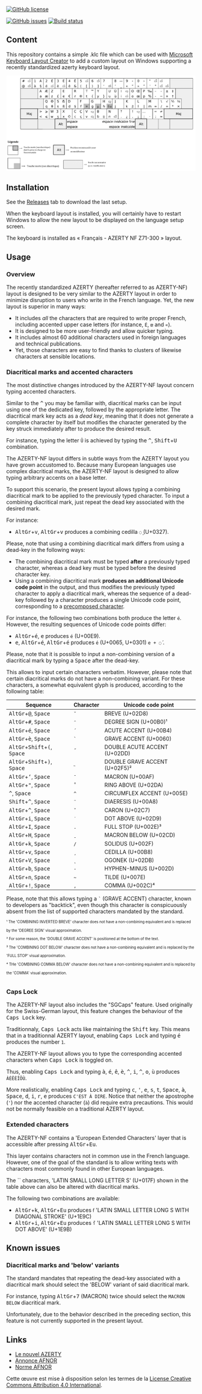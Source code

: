 [![GitHub license](https://img.shields.io/github/license/tbolon/optimized-azerty-win.svg)](https://github.com/tbolon/optimized-azerty-win/blob/master/LICENCE.txt)

[![GitHub issues](https://img.shields.io/github/issues/tbolon/optimized-azerty-win.svg)](https://github.com/tbolon/optimized-azerty-win/issues)
[![Build status](https://ci.appveyor.com/api/projects/status/agve42knfy5eri07?svg=true)](https://ci.appveyor.com/project/tbolon/optimized-azerty-win)


## Content

This repository contains a simple .klc file which can be used with [Microsoft Keyboard Layout Creator](https://www.microsoft.com/en-us/download/details.aspx?id=22339)
to add a custom layout on Windows supporting a recently standardized azerty keyboard layout.

![](./refs/main_layout.png)


## Installation

See the [Releases](https://github.com/tbolon/optimized-azerty-win/releases) tab to download the last setup.

When the keyboard layout is installed, you will certainly have to restart Windows to allow the new layout to be displayed on the language setup screen.

The keyboard is installed as « Français - AZERTY NF Z71-300 » layout.


## Usage


### Overview

The recently standardized AZERTY (hereafter referred to as AZERTY-NF) layout is designed to be very similar to the AZERTY layout in order to minimize disruption to users who write in the French language. Yet, the new layout is superior in many ways:

- It includes *all* the characters that are required to write proper French, including accented upper case letters (for instance, `É`, `œ` and `«`).
- It is designed to be more user-friendly and allow quicker typing.
- It includes almost 60 additional characters used in foreign languages and technical publications.
- Yet, those characters are easy to find thanks to clusters of likewise characters at sensible locations.


### Diacritical marks and accented characters

The most distinctive changes introduced by the AZERTY-NF layout concern typing accented characters.

Similar to the <kbd>^</kbd> you may be familiar with, diacritical marks can be input using one of the dedicated key, followed by the appropriate letter. The diacritical mark key acts as a *dead key*, meaning that it does not generate a complete character by itself but modifies the character generated by the key struck immediately after to produce the desired result.

For instance, typing the letter `Û` is achieved by typing the <kbd>^</kbd>, <kbd>Shift</kbd>+<kbd>U</kbd> combination.

The AZERTY-NF layout differs in subtle ways from the AZERTY layout you have grown accustomed to. Because many European languages use complex diacritical marks, the AZERTY-NF layout is designed to allow typing arbitrary accents on a base letter.

To support this scenario, the present layout allows typing a combining diacritical mark to be applied to the previously typed character. To input a combining diacritical mark, just repeat the dead key associated with the desired mark.

For instance:

- <kbd>AltGr</kbd>+<kbd>v</kbd>, <kbd>AltGr</kbd>+<kbd>v</kbd> produces a combining cedilla `◌̧` (U+0327).

Please, note that using a combining diacritical mark differs from using a dead-key in the following ways:

- The combining diacritical mark must be typed __after__ a previously typed character, whereas a dead key must be typed before the desired character key.
- Using a combining diacritical mark __produces an additional Unicode code point__ in the output, and thus modifies the previously typed character to apply a diacritical mark, whereas the sequence of a dead-key followed by a character produces a single Unicode code point, corresponding to a [precomposed character](https://en.wikipedia.org/wiki/Precomposed_character).

For instance, the following two combinations both produce the letter `é`. However, the resulting sequences of Unicode code points differ:

- <kbd>AltGr</kbd>+<kbd>é</kbd>, <kbd>e</kbd> produces `é` (U+00E9).
- <kbd>e</kbd>, <kbd>AltGr</kbd>+<kbd>é</kbd>, <kbd>AltGr</kbd>+<kbd>é</kbd> produces `é` (U+0065, U+0301) `e + ◌́` .


Please, note that it is possible to input a non-combining version of a diacritical mark by typing a <kbd>Space</kbd> after the dead-key.

This allows to input certain characters verbatim. However, please note that certain diacritical marks do not have a non-combining variant. For these characters, a somewhat equivalent glyph is produced, according to the following table:

|Sequence|Character|Unicode code point|
|---|---|---|
| <kbd>AltGr</kbd>+<kbd>@</kbd>, <kbd>Space</kbd> | `˘` | BREVE (U+02D8) |
| <kbd>AltGr</kbd>+<kbd>#</kbd>, <kbd>Space</kbd> | `ᵔ` | DEGREE SIGN (U+00B0)¹ |
| <kbd>AltGr</kbd>+<kbd>é</kbd>, <kbd>Space</kbd> | `´` | ACUTE ACCENT (U+00B4) |
| <kbd>AltGr</kbd>+<kbd>è</kbd>, <kbd>Space</kbd> | `` ` `` | GRAVE ACCENT (U+0060) |
| <kbd>AltGr</kbd>+<kbd>Shift</kbd>+<kbd>(</kbd>, <kbd>Space</kbd> | `˝` | DOUBLE ACUTE ACCENT (U+02DD) |
| <kbd>AltGr</kbd>+<kbd>Shift</kbd>+<kbd>)</kbd>, <kbd>Space</kbd> | `˵` | DOUBLE GRAVE ACCENT (U+02F5)² |
| <kbd>AltGr</kbd>+<kbd>‘</kbd>, <kbd>Space</kbd> | `¯` | MACRON (U+00AF) |
| <kbd>AltGr</kbd>+<kbd>"</kbd>, <kbd>Space</kbd> | `˚` | RING ABOVE (U+02DA) |
| <kbd>^</kbd>, <kbd>Space</kbd> | `^` | CIRCUMFLEX ACCENT (U+005E) |
| <kbd>Shift</kbd>+<kbd>^</kbd>, <kbd>Space</kbd> | `¨` |  DIAERESIS (U+00A8) |
| <kbd>AltGr</kbd>+<kbd>^</kbd>, <kbd>Space</kbd> | `ˇ` | CARON (U+02C7) |
| <kbd>AltGr</kbd>+<kbd>i</kbd>, <kbd>Space</kbd> | `˙` | DOT ABOVE (U+02D9) |
| <kbd>AltGr</kbd>+<kbd>I</kbd>, <kbd>Space</kbd> | `.` | FULL STOP (U+002E)³ |
| <kbd>AltGr</kbd>+<kbd>H</kbd>, <kbd>Space</kbd> | `ˍ` | MACRON BELOW (U+02CD) |
| <kbd>AltGr</kbd>+<kbd>k</kbd>, <kbd>Space</kbd> | `/` | SOLIDUS (U+002F) |
| <kbd>AltGr</kbd>+<kbd>v</kbd>, <kbd>Space</kbd> | `¸` | CEDILLA (U+00B8) |
| <kbd>AltGr</kbd>+<kbd>V</kbd>, <kbd>Space</kbd> | `˛` | OGONEK (U+02DB) |
| <kbd>AltGr</kbd>+<kbd>b</kbd>, <kbd>Space</kbd> | `-` | HYPHEN-MINUS (U+002D) |
| <kbd>AltGr</kbd>+<kbd>n</kbd>, <kbd>Space</kbd> | `~` | TILDE (U+007E) |
| <kbd>AltGr</kbd>+<kbd>!</kbd>, <kbd>Space</kbd> | `,` | COMMA (U+002C)⁴ |

Please, note that this allows typing a `` ` `` (GRAVE ACCENT) character, known to developers as "backtick", even though this character is conspicuously absent from the list of supported characters mandated by the standard.

<sup><sup>
¹ The 'COMBINING INVERTED BREVE' character does not have a non-combining equivalent and is replaced by the 'DEGREE SIGN' visual approximation.  
² For some reason, the 'DOUBLE GRAVE ACCENT' is positioned at the bottom of the text.  
³ The 'COMBINING DOT BELOW' character does not have a non-combining equivalent and is replaced by the 'FULL STOP' visual approximation.  
⁴ THe 'COMBINING COMMA BELOW' character does not have a non-combining equivalent and is replaced by the 'COMMA' visual approximation.
</sup></sup>


### Caps Lock

The AZERTY-NF layout also includes the "SGCaps" feature. Used originally for the Swiss-German layout, this feature changes the behaviour of the <kbd>Caps Lock</kbd> key.

Traditionnaly, <kbd>Caps Lock</kbd> acts like maintaining the <kbd>Shift</kbd> key. This means that in a traditionnal AZERTY layout, enabling <kbd>Caps Lock</kbd> and typing <kbd>é</kbd> produces the number `1`.

The AZERTY-NF layout allows you to type the corresponding accented characters when <kbd>Caps Lock</kbd> is toggled on.

Thus, enabling <kbd>Caps Lock</kbd> and typing <kbd>à</kbd>, <kbd>é</kbd>, <kbd>ê</kbd>, <kbd>è</kbd>, <kbd>^</kbd>, <kbd>i</kbd>, <kbd>^</kbd>, <kbd>o</kbd>, <kbd>ù</kbd> produces `ÀÉÊÈÎÔÙ`.

More realistically, enabling <kbd>Caps Lock</kbd> and typing <kbd>c</kbd>, <kbd>'</kbd>, <kbd>e</kbd>, <kbd>s</kbd>, <kbd>t</kbd>, <kbd>Space</kbd>, <kbd>à</kbd>, <kbd>Space</kbd>, <kbd>d</kbd>, <kbd>i</kbd>, <kbd>r</kbd>, <kbd>e</kbd> produces `C'EST À DIRE`. Notice that neither the apostrophe (`'`) nor the accented character (`à`) did require extra precautions. This would not be normally feasible on a traditional AZERTY layout.

### Extended characters

The AZERTY-NF contains a 'European Extended Characters' layer that is accessible after pressing <kbd>AltGr</kbd>+<kbd>Eu</kbd>.

This layer contains characters not in common use in the French language. However, one of the goal of the standard is to allow writing texts with characters most commonly found in other European languages.

The `` characters, 'LATIN SMALL LONG LETTER S' (U+017F) shown in the table above can also be altered with diacritical marks. 

The following two combinations are available:

- <kbd>AltGr</kbd>+<kbd>k</kbd>, <kbd>AltGr</kbd>+<kbd>Eu</kbd> produces `ẜ` 'LATIN SMALL LETTER LONG S WITH DIAGONAL STROKE' (U+1E9C)
- <kbd>AltGr</kbd>+<kbd>i</kbd>, <kbd>AltGr</kbd>+<kbd>Eu</kbd> produces `ẛ` 'LATIN SMALL LETTER LONG S WITH DOT ABOVE' (U+1E9B)



## Known issues

### Diacritical marks and 'below' variants

The standard mandates that repeating the dead-key associated with a diacritical mark should select the 'BELOW' variant of said diacritical mark.

For instance, typing <kbd>AltGr</kbd>+<kbd>7</kbd> (MACRON) twice should select the `MACRON BELOW` diacritical mark.

Unfortunately, due to the behavior described in the preceding section, this feature is not currently supported in the present layout.


## Links

- [Le nouvel AZERTY](http://norme-azerty.fr/)
- [Annonce AFNOR](https://www.afnor.org/presse_avril2019/clavier-francais-norme-volontaire-pour-faciliter-ecriture/)
- [Norme AFNOR](https://www.boutique.afnor.org/norme/nf-z71-300/interfaces-utilisateurs-dispositions-de-clavier-bureautique-francais/article/901594/fa188960)


Cette œuvre est mise à disposition selon les termes de la [License Creative Commons Attribution 4.0 International](https://creativecommons.org/licenses/by/4.0/).  
